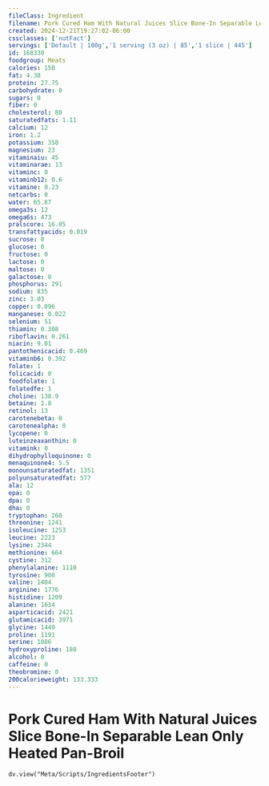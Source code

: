 ```yaml
---
fileClass: Ingredient
filename: Pork Cured Ham With Natural Juices Slice Bone-In Separable Lean Only Heated Pan-Broil
created: 2024-12-21T19:27:02-06:00
cssclasses: ['nutFact']
servings: ['Default | 100g','1 serving (3 oz) | 85','1 slice | 445']
id: 168330
foodgroup: Meats
calories: 150
fat: 4.38
protein: 27.75
carbohydrate: 0
sugars: 0
fiber: 0
cholesterol: 80
saturatedfats: 1.11
calcium: 12
iron: 1.2
potassium: 358
magnesium: 23
vitaminaiu: 45
vitaminarae: 13
vitaminc: 0
vitaminb12: 0.6
vitamine: 0.23
netcarbs: 0
water: 65.87
omega3s: 12
omega6s: 473
pralscore: 16.05
transfattyacids: 0.019
sucrose: 0
glucose: 0
fructose: 0
lactose: 0
maltose: 0
galactose: 0
phosphorus: 291
sodium: 835
zinc: 3.03
copper: 0.096
manganese: 0.022
selenium: 51
thiamin: 0.308
riboflavin: 0.261
niacin: 9.01
pantothenicacid: 0.469
vitaminb6: 0.392
folate: 1
folicacid: 0
foodfolate: 1
folatedfe: 1
choline: 138.9
betaine: 1.8
retinol: 13
carotenebeta: 0
carotenealpha: 0
lycopene: 0
luteinzeaxanthin: 0
vitamink: 0
dihydrophylloquinone: 0
menaquinone4: 5.5
monounsaturatedfat: 1351
polyunsaturatedfat: 577
ala: 12
epa: 0
dpa: 0
dha: 0
tryptophan: 260
threonine: 1241
isoleucine: 1253
leucine: 2223
lysine: 2344
methionine: 664
cystine: 312
phenylalanine: 1110
tyrosine: 900
valine: 1404
arginine: 1776
histidine: 1209
alanine: 1634
asparticacid: 2421
glutamicacid: 3971
glycine: 1449
proline: 1191
serine: 1086
hydroxyproline: 180
alcohol: 0
caffeine: 0
theobromine: 0
200calorieweight: 133.333
---
```


# Pork Cured Ham With Natural Juices Slice Bone-In Separable Lean Only Heated Pan-Broil

```dataviewjs
dv.view("Meta/Scripts/IngredientsFooter")
```